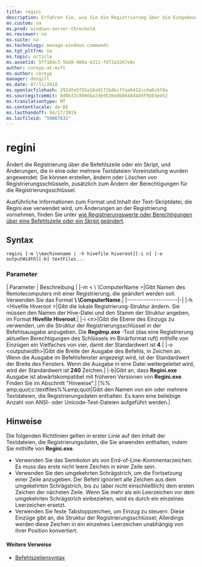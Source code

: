 ```yaml
---
title: regini
description: Erfahren Sie, wie Sie die Registrierung über die Eingabeaufforderung oder mithilfe eines Skripts ändern.
ms.custom: na
ms.prod: windows-server-threshold
ms.reviewer: na
ms.suite: na
ms.technology: manage-windows-commands
ms.tgt_pltfrm: na
ms.topic: article
ms.assetid: 5ff18dc3-5bd8-400a-b311-fd73a3267e8c
author: coreyp-at-msft
ms.author: coreyp
manager: dongill
ms.date: 07/11/2018
ms.openlocfilehash: 292dfe5755a10a91f2b8bcffaa6412ccda6c6f8a
ms.sourcegitcommit: 0d0b32c8986ba7db9536e0b8648d4ddf9b03e452
ms.translationtype: MT
ms.contentlocale: de-DE
ms.lasthandoff: 04/17/2019
ms.locfileid: "59867631"
---
```

# <a name="regini"></a>regini

Ändert die Registrierung über die Befehlszeile oder ein Skript, und Änderungen, die in eine oder mehrere Textdateien Voreinstellung wurden angewendet. Sie können erstellen, ändern oder Löschen von Registrierungsschlüsseln, zusätzlich zum Ändern der Berechtigungen für die Registrierungsschlüssel.

Ausführliche Informationen zum Format und Inhalt der Text-Skriptdatei, die Regini.exe verwendet wird, um Änderungen an der Registrierung vornehmen, finden Sie unter [wie Registrierungswerte oder Berechtigungen über eine Befehlszeile oder ein Skript geändert](https://support.microsoft.com/help/264584/how-to-change-registry-values-or-permissions-from-a-command-line-or-a).

## <a name="syntax"></a>Syntax

```
regini [-m \\machinename | -h hivefile hiveroot][-i n] [-o outputWidth][-b] textFiles...
```

### <a name="parameters"></a>Parameter

| Parameter | Beschreibung |
|-m \< \\ \\ComputerName >|Gibt Namen des Remotecomputers mit einer Registrierung, die geändert werden soll. Verwenden Sie das Format  **\\ \\ComputerName**.|
|---------------------|-|
|-h \<Hivefile Hiveroot >|Gibt die lokale Registrierung-Struktur ändern. Sie müssen den Namen der Hive-Datei und den Stamm der Struktur angeben, im Format **Hivefile Hiveroot**.|
|-i \<n>|Gibt die Ebene des Einzugs zu verwenden, um die Struktur der Registrierungsschlüssel in der Befehlsausgabe anzugeben. Die **Regdmp.exe** -Tool (das eine Registrierung aktuellen Berechtigungen des Schlüssels im Binärformat ruft) mithilfe von Einzügen ein Vielfaches von vier, damit der Standardwert ist **4**.|
|-o \<outputwidth>|Gibt die Breite der Ausgabe des Befehls, in Zeichen an. Wenn die Ausgabe im Befehlsfenster angezeigt wird, ist der Standardwert der Breite des Fensters. Wenn die Ausgabe in eine Datei weitergeleitet wird, wird der Standardwert ist **240** Zeichen.|
|-b|Gibt an, dass **Regini.exe** Ausgabe ist abwärtskompatibel mit früheren Versionen von **Regini.exe**. Finden Sie im Abschnitt "Hinweise".|
|%% amp;quot;c:\textfiles%%amp;quot|Gibt den Namen von ein oder mehrere Textdateien, die Registrierungsdaten enthalten. Es kann eine beliebige Anzahl von ANSI- oder Unicode-Text-Dateien aufgeführt werden.|

## <a name="remarks"></a>Hinweise

Die folgenden Richtlinien gelten in erster Linie auf den Inhalt der Textdateien, die Registrierungsdaten, die Sie anwenden enthalten, indem Sie mithilfe von **Regini.exe**.
-   Verwenden Sie das Semikolon als von End-of-Line-Kommentarzeichen. Es muss das erste nicht leere Zeichen in einer Zeile sein.
-   Verwenden Sie den umgekehrten Schrägstrich, um die Fortsetzung einer Zeile anzugeben. Der Befehl ignoriert alle Zeichen aus dem umgekehrten Schrägstrich, bis zu (aber nicht einschließlich) dem ersten Zeichen der nächsten Zeile. Wenn Sie mehr als ein Leerzeichen vor dem umgekehrten Schrägstrich einbeziehen, wird es durch ein einzelnes Leerzeichen ersetzt.
-   Verwenden Sie feste Tabstoppzeichen, um Einzug zu steuern. Diese Einzüge gibt an, die Struktur der Registrierungsschlüssel; Allerdings werden diese Zeichen in ein einzelnes Leerzeichen unabhängig von ihrer Position konvertiert.

#### <a name="additional-references"></a>Weitere Verweise

-   [Befehlszeilensyntax](command-line-syntax-key.md)